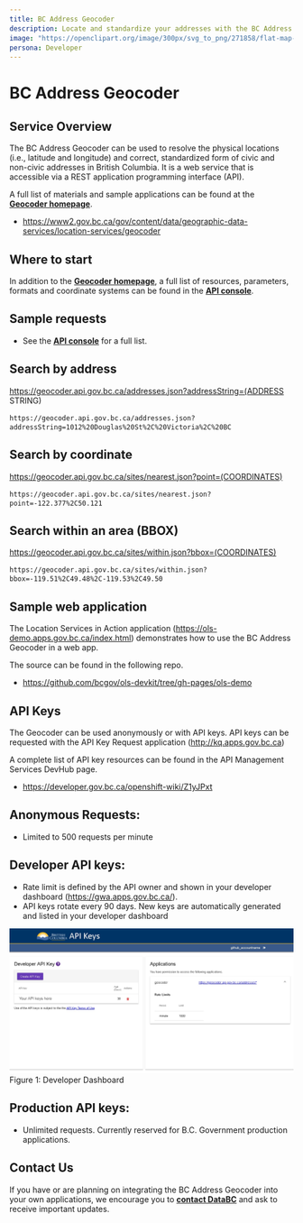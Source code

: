 ```yaml
---
title: BC Address Geocoder
description: Locate and standardize your addresses with the BC Address Geocoder.
image: "https://openclipart.org/image/300px/svg_to_png/271858/flat-map-gray.png"
persona: Developer
---
```


# BC Address Geocoder

## Service Overview
The BC Address Geocoder can be used to resolve the physical locations (i.e., latitude and longitude) and correct, standardized form of civic and non-civic addresses in British Columbia.  It is a web service that is accessible via a REST application programming interface (API).

A full list of materials and sample applications can be found at the **[Geocoder homepage](https://www2.gov.bc.ca/gov/content/data/geographic-data-services/location-services/geocoder)**.
* https://www2.gov.bc.ca/gov/content/data/geographic-data-services/location-services/geocoder


## Where to start
In addition to the **[Geocoder homepage](https://www2.gov.bc.ca/gov/content/data/geographic-data-services/location-services/geocoder)**, a full list of resources, parameters, formats and coordinate systems can be found in the **[API console](https://catalogue.data.gov.bc.ca/dataset/physical-address-geocoding-web-service/resource/40d6411e-ab98-4df9-a24e-67f81c45f6fa/view/1d3c42fc-53dc-4aab-ae3b-f4d056cb00e0)**. 


## Sample requests
* See the **[API console](https://catalogue.data.gov.bc.ca/dataset/physical-address-geocoding-web-service/resource/40d6411e-ab98-4df9-a24e-67f81c45f6fa/view/1d3c42fc-53dc-4aab-ae3b-f4d056cb00e0)** for a full list.

## Search by address

https://geocoder.api.gov.bc.ca/addresses.json?addressString=(ADDRESS STRING)
```console
https://geocoder.api.gov.bc.ca/addresses.json?addressString=1012%20Douglas%20St%2C%20Victoria%2C%20BC
```

## Search by coordinate
https://geocoder.api.gov.bc.ca/sites/nearest.json?point=(COORDINATES)
```console
https://geocoder.api.gov.bc.ca/sites/nearest.json?point=-122.377%2C50.121
```

## Search within an area (BBOX)
https://geocoder.api.gov.bc.ca/sites/within.json?bbox=(COORDINATES)
```console
https://geocoder.api.gov.bc.ca/sites/within.json?bbox=-119.51%2C49.48%2C-119.53%2C49.50
```

## Sample web application

The Location Services in Action application (https://ols-demo.apps.gov.bc.ca/index.html) demonstrates how to use the BC Address Geocoder in a web app.

The source can be found in the following repo.
* https://github.com/bcgov/ols-devkit/tree/gh-pages/ols-demo


## API Keys

The Geocoder can be used anonymously or with API keys.
API keys can be requested with the API Key Request application (http://kq.apps.gov.bc.ca)

A complete list of API key resources can be found in the API Management Services DevHub page.
* https://developer.gov.bc.ca/openshift-wiki/Z1yJPxt

## Anonymous Requests:
*  Limited to 500 requests per minute

## Developer API keys:
*  Rate limit is defined by the API owner and shown in your developer dashboard (https://gwa.apps.gov.bc.ca/).
*  API keys rotate every 90 days. New keys are automatically generated and listed in your developer dashboard

![Developer Dashboard](https://raw.githubusercontent.com/bcgov/gwa/master/img/Enable_API_Keys.JPG)
Figure 1: Developer Dashboard

## Production API keys:
*  Unlimited requests. Currently reserved for B.C. Government production applications.

## Contact Us
If you have or are planning on integrating the BC Address Geocoder into your own applications, we encourage you to **[contact DataBC](https://forms.gov.bc.ca/databc-contact-us/)** and ask to receive important updates.
